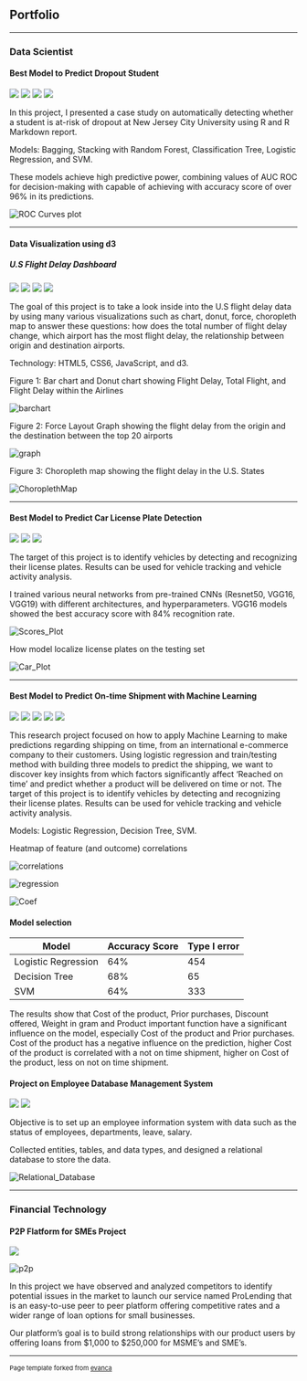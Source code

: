 ## Portfolio

---

### Data Scientist

#### Best Model to Predict Dropout Student

[![](https://img.shields.io/badge/Model-blue?logo=Models)](https://github.com/thinguyen3/student_dropout_prediction/blob/main/src/predict.Rmd) [![](https://img.shields.io/badge/Presentation-red?logo=Presentation)](https://github.com/thinguyen3/student_dropout_prediction/blob/main/doc/ML1_Presentation.pdf) [![](https://img.shields.io/badge/Report-red?logo=Report)](https://github.com/thinguyen3/student_dropout_prediction/blob/main/doc/ML1_Report.pdf) 
[![](https://img.shields.io/badge/View_on_GitHub-green?logo=GitHub)](https://github.com/thinguyen3/student_dropout_prediction)

In this project, I presented a case study on automatically detecting whether a student is at-risk of dropout at New Jersey City University using R and R Markdown report.

Models: Bagging, Stacking with Random Forest, Classification Tree, Logistic Regression, and SVM.

These models achieve high predictive power, combining values of AUC ROC for decision-making with capable of achieving with accuracy score of over 96% in its predictions. 

![ROC Curves plot](/images/ROCcurves.png "ROC Curves plot")

---
#### Data Visualization using d3

##### U.S Flight Delay Dashboard

[![](https://img.shields.io/badge/Presentation-red?logo=Presentation)](https://github.com/thinguyen3/d3_proj/blob/main/d3_presentation.pdf) 
[![](https://img.shields.io/badge/View_on_GitHub-green?logo=GitHub)](https://github.com/thinguyen3/d3_proj) [![](https://img.shields.io/badge/JavaScript-F7DF1E?logo=JavaScript)](https://github.com/thinguyen3/d3_proj/tree/main/scripts) [![](https://img.shields.io/badge/HTML-E34F26?logo=HTML)](https://github.com/thinguyen3/d3_proj/blob/main/d3.html)

The goal of this project is to take a look inside into the U.S flight delay data by using many various visualizations such as chart, donut, force, choropleth map to answer these questions: how does the total number of flight delay change, which airport has the most flight delay, the relationship between origin and destination airports.

Technology: HTML5, CSS6, JavaScript, and d3.

Figure 1: Bar chart and Donut chart showing Flight Delay, Total Flight, and Flight Delay within the Airlines

![barchart](/images/barchart.png "Bar Chart")

Figure 2: Force Layout Graph showing the flight delay from the origin and the destination between the top 20 airports

![graph](/images/ForceLayoutGraph.png "Graph")

Figure 3: Choropleth map showing the flight delay in the U.S. States

![ChoroplethMap](/images/ChoroplethMap.png "Map")

---

#### Best Model to Predict Car License Plate Detection

[![](https://img.shields.io/badge/Run_in_Google_Colab-EE4C2C?logo=GoogleColab)](https://colab.research.google.com/drive/1TWdll3VPMMg90qZxWiJrsrIdRUT5AUH9) [![](https://img.shields.io/badge/Model-blue?logo=Models)](https://github.com/thinguyen3/car_license_plate_detection/blob/main/scripts/ThiNguyen_FInalProject_ML2%20submit.ipynb) [![](https://img.shields.io/badge/View_on_GitHub-green?logo=GitHub)](https://github.com/thinguyen3/car_license_plate_detection) 

The target of this project is to identify vehicles by detecting and recognizing their license plates. Results can be used for vehicle tracking and vehicle activity analysis.

I trained various neural networks from pre-trained CNNs (Resnet50, VGG16, VGG19) with different architectures, and hyperparameters. VGG16 models showed the best accuracy score with 84% recognition rate.

![Scores_Plot](/images/plot.png "Scores Plot")

How model localize license plates on the testing set

![Car_Plot](/images/car.png "Car Plot")

---

#### Best Model to Predict On-time Shipment with Machine Learning

[![](https://img.shields.io/badge/Run_in_Google_Colab-EE4C2C?logo=GoogleColab)](https://colab.research.google.com/drive/1bxXKo5suz7yBmiH2ol0DJPokOOjafoz5)
 [![](https://img.shields.io/badge/Model-blue?logo=Models)](https://github.com/thinguyen3/Predicting-on-time-shipment-with-Machine-Learning/blob/main/Google%20Colab.ipynb) [![](https://img.shields.io/badge/Presentation-red?logo=Presentation)](https://github.com/thinguyen3/Predicting-on-time-shipment-with-Machine-Learning/blob/main/Presentation.pdf) [![](https://img.shields.io/badge/Report-red?logo=Report)](https://github.com/thinguyen3/Predicting-on-time-shipment-with-Machine-Learning/blob/main/Report.pdf) [![](https://img.shields.io/badge/View_on_GitHub-green?logo=GitHub)](https://github.com/thinguyen3/Predicting-on-time-shipment-with-Machine-Learning) 

This research project focused on how to apply Machine Learning to make predictions regarding shipping on time, from an international e-commerce company to their customers. Using logistic regression and train/testing method with building three models to predict the shipping, we want to discover key insights from which factors significantly affect ‘Reached on time’ and predict whether a product will be delivered on time or not.
The target of this project is to identify vehicles by detecting and recognizing their license plates. Results can be used for vehicle tracking and vehicle activity analysis.

Models: Logistic Regression, Decision Tree, SVM.

Heatmap of feature (and outcome) correlations

![correlations](/images/corr.png)

![regression](/images/regression.png)

![Coef](/images/coef.png)

#### Model selection

|          Model	    |Accuracy Score	|Type I error|
|---------------------|---------------|------------|
|Logistic Regression	|64%	          |454         |
|Decision Tree	      |68%	          |65          |
|SVM	                |64%	          |333         |

The results show that Cost of the product, Prior purchases, Discount offered, Weight in gram and Product important function have a significant influence on the model, especially Cost of the product and Prior purchases. Cost of the product has a negative influence on the prediction, higher Cost of the product is correlated with a not on time shipment, higher on Cost of the product, less on not on time shipment. 

#### Project on Employee Database Management System

[![](https://img.shields.io/badge/Presentation-red?logo=Presentation)](https://github.com/thinguyen3/employee_database_management/blob/main/docs/Presentation.pdf) [![](https://img.shields.io/badge/Report-red?logo=Report)](https://github.com/thinguyen3/employee_database_management/blob/main/docs/Employee%20Database%20Management%20System.pdf) 

Objective is to set up an employee information system with data such as the status of employees, departments, leave, salary.

Collected entities, tables, and data types, and designed a relational database to store the data.

![Relational_Database](/images/ERD.png "ERD")

---

### Financial Technology

#### P2P Flatform for SMEs Project

[![](https://img.shields.io/badge/Presentation-red?logo=Presentation)](https://github.com/thinguyen3/thinguyen3.github.io/blob/main/pdf/ProLendingPresentation.pdf)

![p2p](/images/p2p.png)

In this project we have observed and analyzed competitors to identify potential issues in the market to launch our service named ProLending that is an easy-to-use peer to peer platform offering competitive rates and a wider range of loan options for small businesses.

Our platform’s goal is to build strong relationships with our product users by offering loans from $1,000 to $250,000 for MSME’s and SME’s.

---
<p style="font-size:11px">Page template forked from <a href="https://github.com/evanca/quick-portfolio">evanca</a></p>
<!-- Remove above link if you don't want to attibute -->
